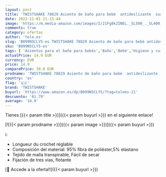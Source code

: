 ```yaml
---
layout: post
title: 'TWISTSHAKE 78829 Asiento de baño para bebé  antideslizante  suave  flotante  cojín de aire  Gris Pastel  Talla única'
date: 2022-11-01 21:15:44
image: 'https://m.media-amazon.com/images/I/21Fg8k2INEL._SL500_._SL400_.jpg'
comments: true
category: ofertas
author: 'tole.es'
slug: 'B099N5CLY5-es TWISTSHAKE 78829 Asiento de baño para bebé antideslizante...'
sku: 'B099N5CLY5-es'
tags: [ 'Asientos para el baño para bebés','Baño','Bebé','Higiene y cuidado','bebé','twistshake','🇪🇸', ]
actualPrice: 14.9 EUR
currency: EUR
price: 14.9
comparePrice: 39.0 EUR
prodname: 'TWISTSHAKE 78829 Asiento de baño para bebé  antideslizante  suave  flotante  cojín de aire  Gris Pastel  Talla única'
country: 'es'
flag: '🇪🇸'
brand: 'TWISTSHAKE'
buyurl: 'https://www.amazon.es/dp/B099N5CLY5/?tag=tolees-21'
descuento: '61.79'
average: '14.9'
---
```


Tienes [{{< param title >}}]({{< param buyurl >}}) en el siguiente enlace!

[![{{< param prodname >}}]({{< param image >}})]({{< param buyurl >}})

ℹ️:

- Longueur du crochet réglable
- Composición del material: 95% fibra de poliéster,5% elastano
- Tejido de malla transpirable, Fácil de secar
- Fijación de tres vías, flotante

[🛒 Accede a la oferta!!]({{< param buyurl >}})
